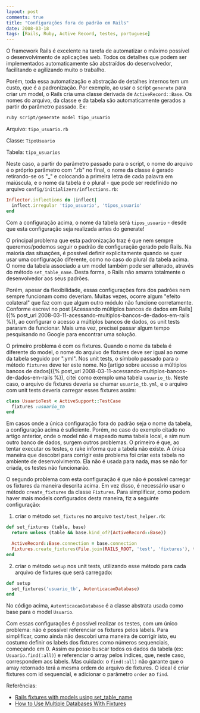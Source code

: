 ```yaml
---
layout: post
comments: true
title: "Configurações fora do padrão em Rails"
date: 2008-03-18
tags: [Rails, Ruby, Active Record, testes, portuguese]
---
```

O framework Rails é excelente na tarefa de automatizar o máximo possível o desenvolvimento de aplicações web. Todos os detalhes que podem ser implementados automaticamente são abstraídos do desenvolvedor, facilitando e agilizando muito o trabalho.

Porém, toda essa automatização e abstração de detalhes internos tem um custo, que é a padronização. Por exemplo, ao usar o script `generate` para criar um model, o Rails cria uma classe derivada de `ActiveRecord::Base`. Os nomes do arquivo, da classe e da tabela são automaticamente gerados a partir do parâmetro passado. Ex:

```bash
ruby script/generate model tipo_usuario
```

Arquivo: `tipo_usuario.rb`

Classe: `TipoUsuario`

Tabela: `tipo_usuarios`

Neste caso, a partir do parâmetro passado para o script, o nome do arquivo é o próprio parâmetro com ".rb" no final, o nome da classe é gerado retirando-se os "\_" e colocando a primeira letra de cada palavra em maiúscula, e o nome da tabela é o plural - que pode ser redefinido no arquivo `config/initializers/inflections.rb`:

```ruby
Inflector.inflections do |inflect|
  inflect.irregular 'tipo_usuario', 'tipos_usuario'
end
```

Com a configuração acima, o nome da tabela será `tipos_usuario` - desde que esta configuração seja realizada antes do generate!

O principal problema que esta padronização traz é que nem sempre queremos/podemos seguir o padrão de configuração gerado pelo Rails. Na maioria das situações, é possível definir explicitamente quando se quer usar uma configuração diferente, como no caso do plural da tabela acima. O nome da tabela associado a um model também pode ser alterado, através do método `set_table_name`. Desta forma, o Rails não amarra totalmente o desenvolvedor aos seus padrões.

Porém, apesar da flexibilidade, essas configurações fora dos padrões nem sempre funcionam como deveriam. Muitas vezes, ocorre algum "efeito colateral" que faz com que algum outro módulo não funcione corretamente. Conforme escrevi no post [Acessando múltiplos bancos de dados em Rails]({% post_url 2008-03-11-acessando-multiplos-bancos-de-dados-em-rails %}), ao configurar o acesso a múltiplos bancos de dados, os unit tests pararam de funcionar. Mais uma vez, precisei passar algum tempo pesquisando no Google para encontrar uma solução.

O primeiro problema é com os fixtures. Quando o nome da tabela é diferente do model, o nome do arquivo de fixtures deve ser igual ao nome da tabela seguido por ".yml". Nos unit tests, o símbolo passado para o método `fixtures` deve ter este nome. No [artigo sobre acesso a múltiplos bancos de dados]({% post_url 2008-03-11-acessando-multiplos-bancos-de-dados-em-rails %}), citei como exemplo uma tabela `usuario_tb`. Neste caso, o arquivo de fixtures deveria se chamar `usuario_tb.yml`, e o arquivo com unit tests deveria carregar esses fixtures assim:

```ruby
class UsuarioTest < ActiveSupport::TestCase
  fixtures :usuario_tb
end
```

Em casos onde a única configuração fora do padrão seja o nome da tabela, a configuração acima é suficiente. Porém, no caso do exemplo citado no artigo anterior, onde o model não é mapeado numa tabela local, e sim num outro banco de dados, surgem outros problemas. O primeiro é que, ao tentar executar os testes, o rake informa que a tabela não existe. A única maneira que descobri para corrigir este problema foi criar esta tabela no ambiente de desenvolvimento. Ela não é usada para nada, mas se não for criada, os testes não funcionarão.

O segundo problema com esta configuração é que não é possível carregar os fixtures da maneira descrita acima. Em vez disso, é necessário usar o método `create_fixtures` da classe `Fixtures`. Para simplificar, como podem haver mais models configurados desta maneira, fiz a seguinte configuração:

1. criar o método `set_fixtures` no arquivo `test/test_helper.rb`:

```ruby
def set_fixtures (table, base)
  return unless (table && base.kind_of?(ActiveRecord::Base))

  ActiveRecord::Base.connection = base.connection
  Fixtures.create_fixtures(File.join(RAILS_ROOT, 'test', 'fixtures'), table) { base.connection }
end
```

2. criar o método `setup` nos unit tests, utilizando esse método para cada arquivo de fixtures que será carregado:

```ruby
def setup
  set_fixtures('usuario_tb', AutenticacaoDatabase)
end
```

No código acima, `AutenticacaoDatabase` é a classe abstrata usada como base para o model `Usuario`.

Com essas configurações é possível realizar os testes, com um único problema: não é possível referenciar os fixtures pelos labels. Para simplificar, como ainda não descobri uma maneira de corrigir isto, eu costumo definir os labels dos fixtures como números sequenciais, começando em 0. Assim eu posso buscar todos os dados da tabela (ex: `Usuario.find(:all)`) e referenciar o array pelos índices, que, neste caso, correspondem aos labels. Mas cuidado: o `find(:all)` não garante que o array retornado terá a mesma ordem do arquivo de fixtures. O ideal é criar fixtures com id sequencial, e adicionar o parâmetro `order` ao `find`.

Referências:

- [Rails fixtures with models using set\_table\_name](http://www.missiondata.com/blog/uncategorized/80/rails-fixtures-with-models-using-set_table_name)
- [How to Use Multiple Databases With Fixtures](http://wiki.rubyonrails.org/rails/pages/HowtoUseMultipleDatabasesWithFixtures)

